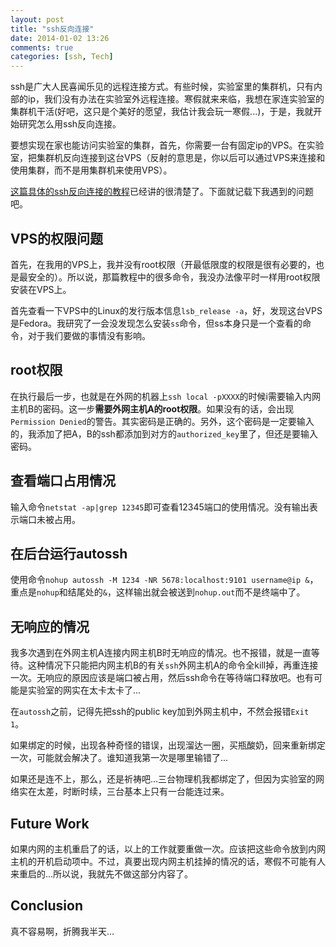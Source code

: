 ```yaml
---
layout: post
title: "ssh反向连接"
date: 2014-01-02 13:26
comments: true
categories: [ssh, Tech]
---
```


ssh是广大人民喜闻乐见的远程连接方式。有些时候，实验室里的集群机，只有内部的ip，我们没有办法在实验室外远程连接。寒假就来来临，我想在家连实验室的集群机干活(好吧，这只是个美好的愿望，我估计我会玩一寒假...)，于是，我就开始研究怎么用ssh反向连接。

<!--more-->

要想实现在家也能访问实验室的集群，首先，你需要一台有固定ip的VPS。在实验室，把集群机反向连接到这台VPS（反射的意思是，你以后可以通过VPS来连接和使用集群，而不是用集群机来使用VPS）。

[这篇具体的ssh反向连接的教程](http://www.cnblogs.com/eshizhan/archive/2012/07/16/2592902.html)已经讲的很清楚了。下面就记载下我遇到的问题吧。

## VPS的权限问题

首先，在我用的VPS上，我并没有root权限（开最低限度的权限是很有必要的，也是最安全的）。所以说，那篇教程中的很多命令，我没办法像平时一样用root权限安装在VPS上。

首先查看一下VPS中的Linux的发行版本信息`lsb_release -a`，好，发现这台VPS是Fedora。我研究了一会没发现怎么安装`ss`命令，但ss本身只是一个查看的命令，对于我们要做的事情没有影响。

## root权限

在执行最后一步，也就是在外网的机器上`ssh local -pXXXX`的时候i需要输入内网主机B的密码。这一步**需要外网主机A的root权限**。如果没有的话，会出现`Permission Denied`的警告。其实密码是正确的。另外，这个密码是一定要输入的，我添加了把A，B的ssh都添加到对方的`authorized_key`里了，但还是要输入密码。

## 查看端口占用情况

输入命令`netstat -ap|grep 12345`即可查看12345端口的使用情况。没有输出表示端口未被占用。

## 在后台运行autossh

使用命令`nohup autossh -M 1234 -NR 5678:localhost:9101 username@ip &`，重点是`nohup`和结尾处的`&`，这样输出就会被送到`nohup.out`而不是终端中了。

## 无响应的情况

我多次遇到在外网主机A连接内网主机B时无响应的情况。也不报错，就是一直等待。这种情况下只能把内网主机B的有关`ssh`外网主机A的命令全kill掉，再重连接一次。无响应的原因应该是端口被占用，然后ssh命令在等待端口释放吧。也有可能是实验室的网实在太卡太卡了...

在`autossh`之前，记得先把ssh的public key加到外网主机中，不然会报错`Exit 1`。

如果绑定的时候，出现各种奇怪的错误，出现溜达一圈，买瓶酸奶，回来重新绑定一次，可能就会解决了。谁知道我第一次是哪里输错了...

如果还是连不上，那么，还是祈祷吧...三台物理机我都绑定了，但因为实验室的网络实在太差，时断时续，三台基本上只有一台能连过来。

## Future Work

如果内网的主机重启了的话，以上的工作就要重做一次。应该把这些命令放到内网主机的开机启动项中。不过，真要出现内网主机挂掉的情况的话，寒假不可能有人来重启的...所以说，我就先不做这部分内容了。

## Conclusion

真不容易啊，折腾我半天...
